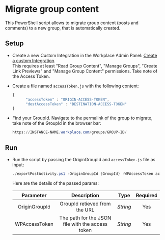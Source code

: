 # Migrate group content

This PowerShell script allows to migrate group content (posts and comments) to a new group, that is automatically created.

## Setup

* Create a new Custom Integration in the Workplace Admin Panel: [Create a custom Integration](https://developers.facebook.com/docs/workplace/custom-integrations-new/#creating).<br/>This requires at least "Read Group Content", "Manage Groups", "Create Link Previews" and "Manage Group Content" permissions. Take note of the Access Token.

* Create a file named `accessToken.js` with the following content:

   ```javascript
   {
         "accessToken" : "ORIGIN-ACCESS-TOKEN",
	     "destAccessToken" : "DESTINATION-ACCESS-TOKEN"
   }
   ``` 
 
 * Find your GroupId. Navigate to the permalink of the group to migrate, take note of the GroupId in the browser bar:
 
   ```powershell
   https://INSTANCE-NAME.workplace.com/groups/GROUP-ID/
   ```
 
## Run

* Run the script by passing the OriginGroupId and `accessToken.js` file as input:

   ```powershell
   ./exportPostActivity.ps1 -OriginGroupId {GroupId} -WPAccessToken accessToken.js
   ```

   Here are the details of the passed params:

   | Parameter            | Description                                                       |  Type    |  Required    | 
   |:--------------------:|:-----------------------------------------------------------------:|:--------:|:------------:|
   | OriginGroupId   |  GroupId retieved from the URL                         | _String_ | Yes          |
   | WPAccessToken        |  The path for the JSON file with the access token                 | _String_ | Yes          |
